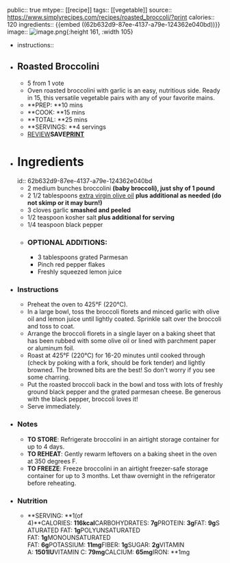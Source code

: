 public:: true
mtype:: [[recipe]]
tags:: [[vegetable]] 
source:: https://www.simplyrecipes.com/recipes/roasted_broccoli/?print
calories:: 120
ingredients:: {{embed ((62b632d9-87ee-4137-a79e-124362e040bd))}}
image:: ![image.png](../assets/image_1656989077096_0.png){:height 161, :width 105}

- instructions::
- ## Roasted Broccolini
	- 5 from 1 vote
	- Oven roasted broccolini with garlic is an easy, nutritious side. Ready in 15, this versatile vegetable pairs with any of your favorite mains.
	- **PREP: **10 mins
	- **COOK: **15 mins
	- **TOTAL: **25 mins
	- **SERVINGS: **4 servings
	- [REVIEW](https://www.wellplated.com/wprm_print/recipe/59569#respond)**SAVE[PRINT](https://www.wellplated.com/wprm_print/recipe/59569)**
- # Ingredients
  id:: 62b632d9-87ee-4137-a79e-124362e040bd
	- 2 medium bunches broccolini __(baby broccoli), just shy of 1 pound__
	- 2 1/2 tablespoons [extra virgin olive oil](https://amzn.to/34bAz5D) __plus additional as needed (do not skimp or it may burn!)__
	- 3 cloves garlic __smashed and peeled__
	- 1/2 teaspoon kosher salt __plus additional for serving__
	- 1/4 teaspoon black pepper
	- ### OPTIONAL ADDITIONS:
		- 3 tablespoons grated Parmesan
		- Pinch red pepper flakes
		- Freshly squeezed lemon juice
- ### Instructions
	- Preheat the oven to 425°F (220°C).
	- In a large bowl, toss the broccoli florets and minced garlic with olive oil and lemon juice until lightly coated. Sprinkle salt over the broccoli and toss to coat.
	- Arrange the broccoli florets in a single layer on a baking sheet that has been rubbed with some olive oil or lined with parchment paper or aluminum foil.
	- Roast at 425°F (220°C) for 16-20 minutes until cooked through (check by poking with a fork, should be fork tender) and lightly browned. The browned bits are the best! So don't worry if you see some charring.
	- Put the roasted broccoli back in the bowl and toss with lots of freshly ground black pepper and the grated parmesan cheese. Be generous with the black pepper, broccoli loves it!
	- Serve immediately.
- ### Notes
	- **TO STORE**: Refrigerate broccolini in an airtight storage container for up to 4 days.
	- **TO REHEAT**: Gently rewarm leftovers on a baking sheet in the oven at 350 degrees F.
	- **TO FREEZE**: Freeze broccolini in an airtight freezer-safe storage container for up to 3 months. Let thaw overnight in the refrigerator before reheating.
- ### Nutrition
	- **SERVING: **1(of 4)**CALORIES: **116kcal**CARBOHYDRATES: **7g**PROTEIN: **3g**FAT: **9g**SATURATED FAT: **1g**POLYUNSATURATED FAT: **1g**MONOUNSATURATED FAT: **6g**POTASSIUM: **11mg**FIBER: **1g**SUGAR: **2g**VITAMIN A: **1501IU**VITAMIN C: **79mg**CALCIUM: **65mg**IRON: **1mg